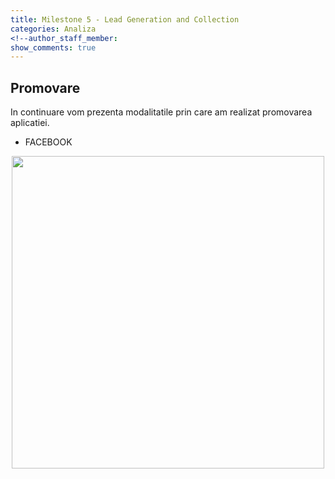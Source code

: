 ```yaml
---
title: Milestone 5 - Lead Generation and Collection
categories: Analiza
<!--author_staff_member:
show_comments: true
---
```


## Promovare

In continuare vom prezenta modalitatile prin care am realizat promovarea aplicatiei.  

* FACEBOOK

<center>
<img src="https://github.com/rptoma/Flaty/raw/master/_posts/LeadGenerationAndCollection/facebook.jpg" width="500">
</center>